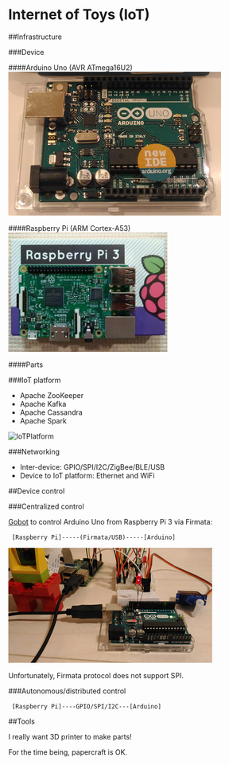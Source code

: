 # Internet of Toys (IoT)

##Infrastructure

###Device

####Arduino Uno (AVR ATmega16U2)
![arduino-uno](./doc/arduino-uno.png)

####Raspberry Pi (ARM Cortex-A53)
![rpi3](./doc/rpi3.png)

####Parts

###IoT platform

- Apache ZooKeeper
- Apache Kafka
- Apache Cassandra
- Apache Spark

![IoTPlatform](https://docs.google.com/drawings/d/14bmvJhQgG_oQu2N0SiiUWonsNiNL7f1yPZ_jepIAEMU/pub?w=960&h=411)

###Networking

- Inter-device: GPIO/SPI/I2C/ZigBee/BLE/USB
- Device to IoT platform: Ethernet and WiFi

##Device control

###Centralized control

[Gobot](https://gobot.io/) to control Arduino Uno from Raspberry Pi 3 via Firmata:

```
 [Raspberry Pi]-----(Firmata/USB)-----[Arduino]

```
![arduino-rpi](./doc/arduino-rpi.png)

Unfortunately, Firmata protocol does not support SPI.

###Autonomous/distributed control

```
 [Raspberry Pi]----GPIO/SPI/I2C---[Arduino]
```

##Tools

I really want 3D printer to make parts!

For the time being, papercraft is OK.
